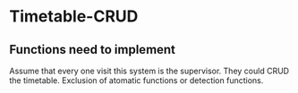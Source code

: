 # Timetable-CRUD

## Functions need to implement

Assume that every one visit this system is the supervisor. They could CRUD the timetable.
Exclusion of atomatic functions or detection functions.
